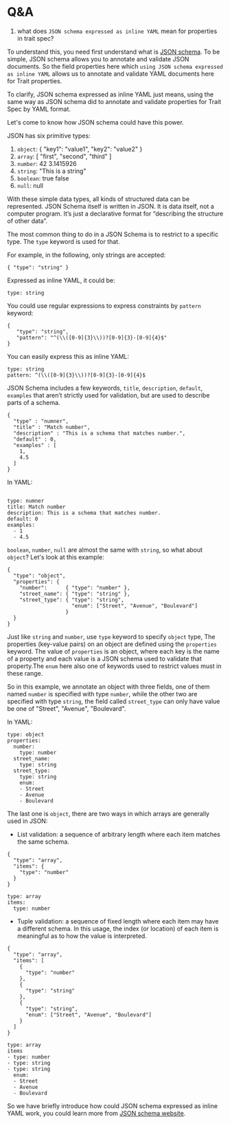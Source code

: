 # Q&A

1. what does `JSON schema expressed as inline YAML` mean for properties in trait spec?

To understand this, you need first understand what is [JSON schema](https://json-schema.org/understanding-json-schema/). To be simple, JSON schema allows you to annotate and validate JSON documents. So the field properties here which `using JSON schema expressed as inline YAML` allows us to annotate and validate YAML documents here for Trait properties.

To clarify, JSON schema expressed as inline YAML just means, using the same way as JSON schema did to annotate and validate properties for Trait Spec by YAML format.

Let's come to know how JSON schema could have this power.

JSON has six primitive types:

1. `object`: { "key1": "value1", "key2": "value2" }
2. `array`: [ "first", "second", "third" ]
3. `number`: 42  3.1415926
4. `string`: "This is a string"
5. `boolean`: true  false
6. `null`: null

With these simple data types, all kinds of structured data can be represented. JSON Schema itself is written in JSON. It is data itself, not a computer program. It’s just a declarative format for “describing the structure of other data”.

The most common thing to do in a JSON Schema is to restrict to a specific type. The `type` keyword is used for that.

For example, in the following, only strings are accepted:

```
{ "type": "string" }
```

Expressed as inline YAML, it could be:

```
type: string
```

You could use regular expressions to express constraints by `pattern` keyword:

```
{
   "type": "string",
   "pattern": "^(\\([0-9]{3}\\))?[0-9]{3}-[0-9]{4}$"
}
```

You can easily express this as inline YAML:

```
type: string
pattern: ^(\\([0-9]{3}\\))?[0-9]{3}-[0-9]{4}$
```

JSON Schema includes a few keywords, `title`, `description`, `default`, `examples` that aren’t strictly used for validation, but are used to describe parts of a schema.

```
{
  "type" : "numner",
  "title" : "Match number",
  "description" : "This is a schema that matches number.",
  "default" : 0,
  "examples" : [
    1,
    4.5
  ]
}
```

In YAML:

```

type: numner
title: Match number
description: This is a schema that matches number.
default: 0
examples:
  - 1
  - 4.5
```

`boolean`, `number`, `null` are almost the same with `string`, so what about `object`? Let's look at this example:

```
{
  "type": "object",
  "properties": {
    "number":      { "type": "number" },
    "street_name": { "type": "string" },
    "street_type": { "type": "string",
                     "enum": ["Street", "Avenue", "Boulevard"]
                   }
  }
}
```

Just like `string` and `number`, use `type` keyword to specify `object` type, The properties (key-value pairs) on an object are defined using the `properties` keyword. The value of `properties` is an object, where each key is the name of a property and each value is a JSON schema used to validate that property.The `enum` here also one of keywords used to restrict values must in these range.

So in this example, we annotate an object with three fields, one of them named `number` is specified with type  `number`, while the other two are specified with type `string`, the field called `street_type` can only have value be one of "Street", "Avenue", "Boulevard".

In YAML:

```
type: object
properties:
  number:
    type: number
  street_name:
    type: string
  street_type:
    type: string
    enum: 
    - Street
    - Avenue
    - Boulevard
```

The last one is `object`, there are two ways in which arrays are generally used in JSON:

* List validation: a sequence of arbitrary length where each item matches the same schema.

```
{
  "type": "array",
  "items": {
    "type": "number"
  }
}
```

```
type: array
items:
  type: number
```

* Tuple validation: a sequence of fixed length where each item may have a different schema. In this usage, the index (or location) of each item is meaningful as to how the value is interpreted.

```
{
  "type": "array",
  "items": [
    {
      "type": "number"
    },
    {
      "type": "string"
    },
    {
      "type": "string",
      "enum": ["Street", "Avenue", "Boulevard"]
    }
  ]
}
```

```
type: array
items
- type: number
- type: string
- type: string
  enum:
  - Street
  - Avenue
  - Boulevard
```

So we have briefly introduce how could JSON schema expressed as inline YAML work, you could learn more from [JSON schema website](https://json-schema.org).
